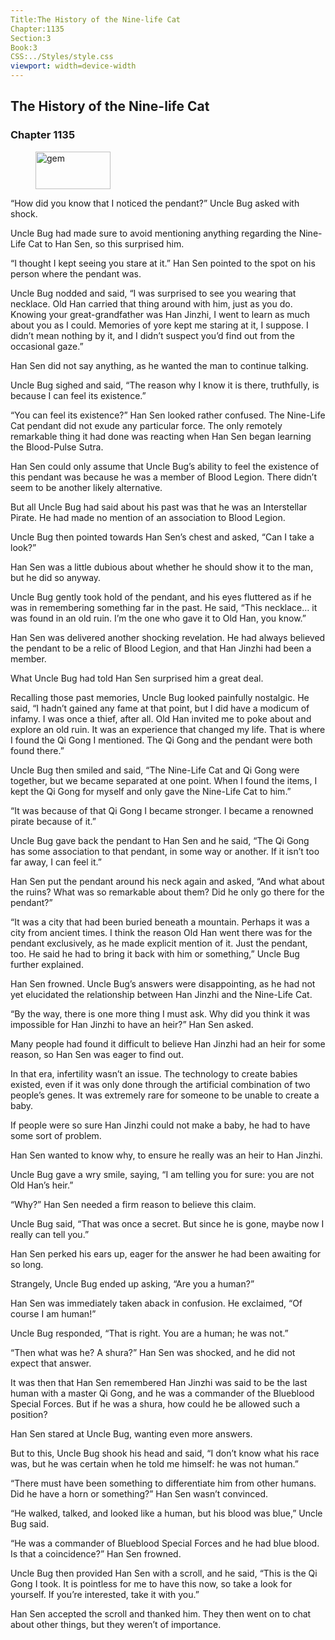 ```yaml
---
Title:The History of the Nine-life Cat 
Chapter:1135 
Section:3 
Book:3 
CSS:../Styles/style.css 
viewport: width=device-width
---
```

  
## The History of the Nine-life Cat
### Chapter 1135
  
<figure>
	<img src="../Images/gem.gif" alt="gem" id="gem" width="120" height="60" />
</figure>
  

  
“How did you know that I noticed the pendant?” Uncle Bug asked with shock.

Uncle Bug had made sure to avoid mentioning anything regarding the Nine-Life Cat to Han Sen, so this surprised him.

“I thought I kept seeing you stare at it.” Han Sen pointed to the spot on his person where the pendant was.

Uncle Bug nodded and said, “I was surprised to see you wearing that necklace. Old Han carried that thing around with him, just as you do. Knowing your great-grandfather was Han Jinzhi, I went to learn as much about you as I could. Memories of yore kept me staring at it, I suppose. I didn’t mean nothing by it, and I didn’t suspect you’d find out from the occasional gaze.”

Han Sen did not say anything, as he wanted the man to continue talking.

Uncle Bug sighed and said, “The reason why I know it is there, truthfully, is because I can feel its existence.”

“You can feel its existence?” Han Sen looked rather confused. The Nine-Life Cat pendant did not exude any particular force. The only remotely remarkable thing it had done was reacting when Han Sen began learning the Blood-Pulse Sutra.

Han Sen could only assume that Uncle Bug’s ability to feel the existence of this pendant was because he was a member of Blood Legion. There didn’t seem to be another likely alternative.

But all Uncle Bug had said about his past was that he was an Interstellar Pirate. He had made no mention of an association to Blood Legion.

Uncle Bug then pointed towards Han Sen’s chest and asked, “Can I take a look?”

Han Sen was a little dubious about whether he should show it to the man, but he did so anyway.

Uncle Bug gently took hold of the pendant, and his eyes fluttered as if he was in remembering something far in the past. He said, “This necklace… it was found in an old ruin. I’m the one who gave it to Old Han, you know.”

Han Sen was delivered another shocking revelation. He had always believed the pendant to be a relic of Blood Legion, and that Han Jinzhi had been a member.

What Uncle Bug had told Han Sen surprised him a great deal.

Recalling those past memories, Uncle Bug looked painfully nostalgic. He said, “I hadn’t gained any fame at that point, but I did have a modicum of infamy. I was once a thief, after all. Old Han invited me to poke about and explore an old ruin. It was an experience that changed my life. That is where I found the Qi Gong I mentioned. The Qi Gong and the pendant were both found there.”

Uncle Bug then smiled and said, “The Nine-Life Cat and Qi Gong were together, but we became separated at one point. When I found the items, I kept the Qi Gong for myself and only gave the Nine-Life Cat to him.”

“It was because of that Qi Gong I became stronger. I became a renowned pirate because of it.”

Uncle Bug gave back the pendant to Han Sen and he said, “The Qi Gong has some association to that pendant, in some way or another. If it isn’t too far away, I can feel it.”

Han Sen put the pendant around his neck again and asked, “And what about the ruins? What was so remarkable about them? Did he only go there for the pendant?”

“It was a city that had been buried beneath a mountain. Perhaps it was a city from ancient times. I think the reason Old Han went there was for the pendant exclusively, as he made explicit mention of it. Just the pendant, too. He said he had to bring it back with him or something,” Uncle Bug further explained.

Han Sen frowned. Uncle Bug’s answers were disappointing, as he had not yet elucidated the relationship between Han Jinzhi and the Nine-Life Cat.

“By the way, there is one more thing I must ask. Why did you think it was impossible for Han Jinzhi to have an heir?” Han Sen asked.

Many people had found it difficult to believe Han Jinzhi had an heir for some reason, so Han Sen was eager to find out.

In that era, infertility wasn’t an issue. The technology to create babies existed, even if it was only done through the artificial combination of two people’s genes. It was extremely rare for someone to be unable to create a baby.

If people were so sure Han Jinzhi could not make a baby, he had to have some sort of problem.

Han Sen wanted to know why, to ensure he really was an heir to Han Jinzhi.

Uncle Bug gave a wry smile, saying, “I am telling you for sure: you are not Old Han’s heir.”

“Why?” Han Sen needed a firm reason to believe this claim.

Uncle Bug said, “That was once a secret. But since he is gone, maybe now I really can tell you.”

Han Sen perked his ears up, eager for the answer he had been awaiting for so long.

Strangely, Uncle Bug ended up asking, “Are you a human?”

Han Sen was immediately taken aback in confusion. He exclaimed, “Of course I am human!”

Uncle Bug responded, “That is right. You are a human; he was not.”

“Then what was he? A shura?” Han Sen was shocked, and he did not expect that answer.

It was then that Han Sen remembered Han Jinzhi was said to be the last human with a master Qi Gong, and he was a commander of the Blueblood Special Forces. But if he was a shura, how could he be allowed such a position?

Han Sen stared at Uncle Bug, wanting even more answers.

But to this, Uncle Bug shook his head and said, “I don’t know what his race was, but he was certain when he told me himself: he was not human.”

“There must have been something to differentiate him from other humans. Did he have a horn or something?” Han Sen wasn’t convinced.

“He walked, talked, and looked like a human, but his blood was blue,” Uncle Bug said.

“He was a commander of Blueblood Special Forces and he had blue blood. Is that a coincidence?” Han Sen frowned.

Uncle Bug then provided Han Sen with a scroll, and he said, “This is the Qi Gong I took. It is pointless for me to have this now, so take a look for yourself. If you’re interested, take it with you.”

Han Sen accepted the scroll and thanked him. They then went on to chat about other things, but they weren’t of importance.